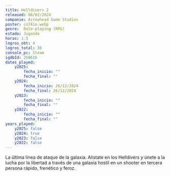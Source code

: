 ```yaml
---
title: Helldivers 2
released: 08/02/2024
companie: Arrowhead Game Studios
poster: co741o.webp
genre:  Role-playing (RPG)
estado: Jugando
horas: 1.5
logros_obt: 4
logros_total: 38
console_pc: Steam
igdbId: 250616
dates_played:
    y2025:
        fecha_inicio: ""
        fecha_final: ""
    y2024:
        fecha_inicio: 26/12/2024
        fecha_final: 26/12/2024
    y2023:
        fecha_inicio: ""
        fecha_final: ""
    y2022:
        fecha_inicio: ""
        fecha_final: ""
years_played:
    y2025: false
    y2024: true
    y2023: false
    y2022: false
---
```


La última línea de ataque de la galaxia. Alístate en los Helldivers y únete a la lucha por la libertad a través de una galaxia hostil en un shooter en tercera persona rápido, frenético y feroz.